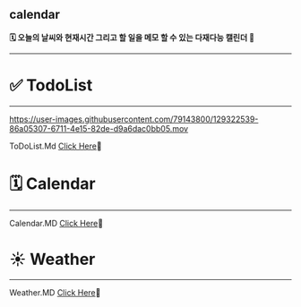 ## calendar

**🗓 오늘의 날씨와 현재시간 그리고 할 일을 메모 할 수 있는 다재다능 캘린더 🌟**

---

# ✅ TodoList

---
https://user-images.githubusercontent.com/79143800/129322539-86a05307-6711-4e15-82de-d9a6dac0bb05.mov

ToDoList.Md [Click Here](https://github.com/goawmfhfl/Miniproject_box/blob/master/Calendar/introduce/todoList.md)🔗


# 🗓 Calendar

---

Calendar.MD [Click Here](https://github.com/goawmfhfl/Miniproject_box/blob/master/Calendar/introduce/Calendar.md)🔗


# ☀️ Weather

---

Weather.MD [Click Here](/Users/choejaeyeong/Desktop/Learn_Every_Day/inside_github/MiniProject_Box/Calendar/introduce/Weather.md)🔗
